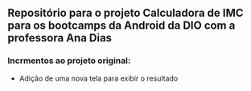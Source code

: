 ## Repositório para o projeto Calculadora de IMC para os bootcamps da Android da DIO com a professora Ana Dias

### Incrmentos ao projeto original:
 * Adição de uma nova tela para exibir o resultado

